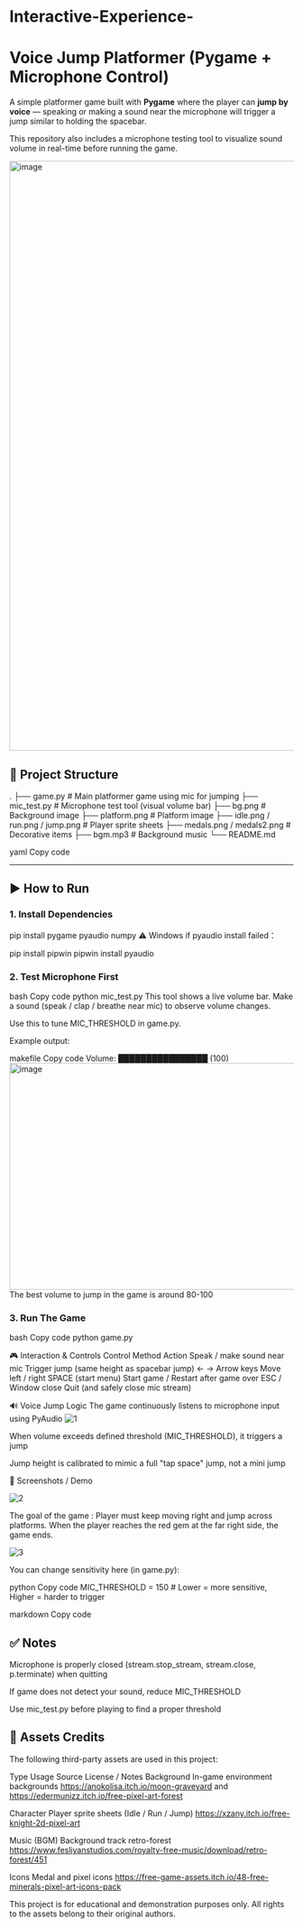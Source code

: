 # Interactive-Experience-
# Voice Jump Platformer (Pygame + Microphone Control)

A simple platformer game built with **Pygame** where the player can **jump by voice** — speaking or making a sound near the microphone will trigger a jump similar to holding the spacebar.

This repository also includes a microphone testing tool to visualize sound volume in real-time before running the game.

<img width="1397" height="1046" alt="image" src="https://github.com/user-attachments/assets/f016233f-5f7d-4461-88c7-8d5491b5402c" />



## 📁 Project Structure

.
├── game.py # Main platformer game using mic for jumping
├── mic_test.py # Microphone test tool (visual volume bar)
├── bg.png # Background image
├── platform.png # Platform image
├── idle.png / run.png / jump.png # Player sprite sheets
├── medals.png / medals2.png # Decorative items
├── bgm.mp3 # Background music
└── README.md

yaml
Copy code

---

## ▶️ How to Run

### 1. Install Dependencies


pip install pygame pyaudio numpy
⚠️ Windows if pyaudio install failed：

pip install pipwin
pipwin install pyaudio

### 2. Test Microphone First
bash
Copy code
python mic_test.py
This tool shows a live volume bar.
Make a sound (speak / clap / breathe near mic) to observe volume changes.

Use this to tune MIC_THRESHOLD in game.py.

Example output:

makefile
Copy code
Volume: ████████████████  (100)
<img width="1047" height="402" alt="image" src="https://github.com/user-attachments/assets/f96f7a33-8438-4438-abc9-017c5d524c5a" />
The best volume to jump in the game is around 80-100
### 3. Run The Game
bash
Copy code
python game.py

🎮 Interaction & Controls
Control Method	Action
Speak / make sound near mic	Trigger jump (same height as spacebar jump)
← → Arrow keys	Move left / right
SPACE (start menu)	Start game / Restart after game over
ESC / Window close	Quit (and safely close mic stream)

🔊 Voice Jump Logic
The game continuously listens to microphone input using PyAudio
![1](https://github.com/user-attachments/assets/5a1ec80c-6b94-453d-9567-4b05c7c15539)

When volume exceeds defined threshold (MIC_THRESHOLD), it triggers a jump

Jump height is calibrated to mimic a full "tap space" jump, not a mini jump

📸 Screenshots / Demo 

![2](https://github.com/user-attachments/assets/8ebe9be2-c7e3-4c8a-a15c-20dead17e9c4)

The goal of the game :
Player must keep moving right and jump across platforms.
When the player reaches the red gem at the far right side, the game ends.

![3](https://github.com/user-attachments/assets/7fc3485c-198a-4644-b172-5eaf0f383577)


You can change sensitivity here (in game.py):

python
Copy code
MIC_THRESHOLD = 150  # Lower = more sensitive, Higher = harder to trigger


markdown
Copy code

## ✅ Notes
Microphone is properly closed (stream.stop_stream, stream.close, p.terminate) when quitting

If game does not detect your sound, reduce MIC_THRESHOLD

Use mic_test.py before playing to find a proper threshold

## 📎 Assets Credits
The following third-party assets are used in this project:

Type	Usage	Source	License / Notes
Background	In-game environment backgrounds	https://anokolisa.itch.io/moon-graveyard and https://edermunizz.itch.io/free-pixel-art-forest

Character	Player sprite sheets (Idle / Run / Jump)	https://xzany.itch.io/free-knight-2d-pixel-art

Music (BGM)	Background track retro-forest	https://www.fesliyanstudios.com/royalty-free-music/download/retro-forest/451

Icons	Medal and pixel icons	https://free-game-assets.itch.io/48-free-minerals-pixel-art-icons-pack

This project is for educational and demonstration purposes only.
All rights to the assets belong to their original authors.
